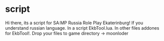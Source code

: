 # script
Hi there, its a script for SA:MP Russia Role Play Ekaterinburg!
If you understand russian language. In a script EkbTool.lua. In other files addones for EkbTool!.
Drop your files to game directory -> moonloder
